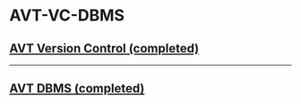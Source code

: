 # AVT-VC-DBMS

## [AVT Version Control (completed)](https://github.com/jerrytigerxu/AVT-VC-DBMS/tree/main/VC)

---


## [AVT DBMS (completed)](https://github.com/jerrytigerxu/AVT-VC-DBMS/tree/main/DBMS) 

